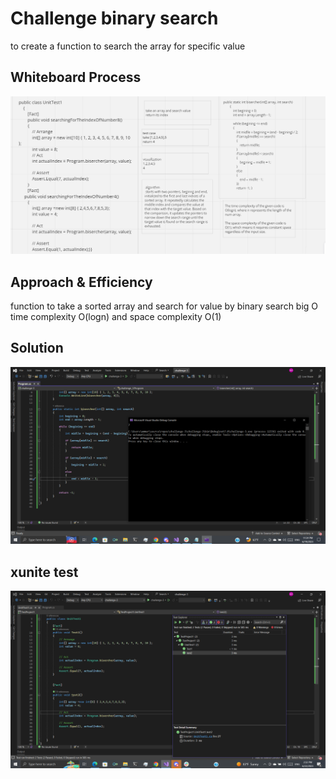 # Challenge binary search
to create a function to search the array for specific value
## Whiteboard Process
![whiteboard](./test-03.png)

## Approach & Efficiency
function to take a sorted array and search for value by binary search big O time complexity O(logn) and space complexity O(1)
## Solution
![solution](./2.png)
## xunite test
![xunit](./2023-06-22.png)

